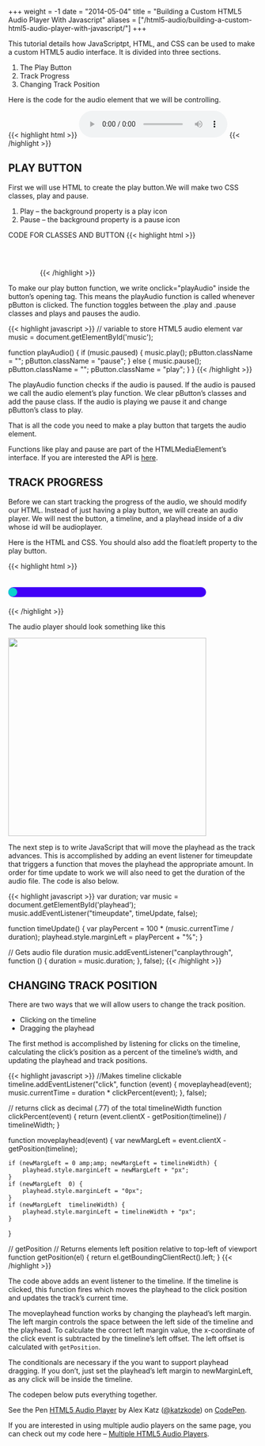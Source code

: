 +++
weight = -1
date = "2014-05-04"
title = "Building a Custom HTML5 Audio Player With Javascript"
aliases = ["/html5-audio/building-a-custom-html5-audio-player-with-javascript/"]
+++

This tutorial details how JavaScriptpt, HTML, and CSS can be used to make a custom HTML5 audio interface. It is divided into three sections.

1. The Play Button
2. Track Progress
3. Changing Track Position

Here is the code for the audio element that we will be controlling.

{{< highlight html >}}
<audio id="music" controls="controls">
  <source src="music/onlyidreamwithyou1.ogg" type="audio/ogg" />
  <source src="music/onlyidreamwithyou1.mp3" type="audio/mpeg" />
</audio>
{{< /highlight >}}

<!--more-->

## PLAY BUTTON
First we will use HTML to create the play button.We will make two CSS classes, play and pause.

1. Play – the background property is a play icon
2. Pause – the background property is a pause icon

CODE FOR CLASSES AND BUTTON
{{< highlight html >}}

<style>
#pButton{
	height:60px;
	width: 60px;
	border: none;
	background-size: 50% 50%;
	background-position: center;
}
.play{background: url('../images/play.png') no-repeat;}
.pause{background: url('../images/pause.png') no-repeat;}
</style>

<button id="pButton" class="play" onclick="playAudio()"></button>
{{< /highlight >}}

To make our play button function, we write onclick="playAudio" inside the button’s opening tag. This means the playAudio function is called whenever pButton is clicked. The function toggles between the .play and .pause classes and plays and pauses the audio.

{{< highlight javascript >}}
// variable to store HTML5 audio element
var music = document.getElementById('music');

function playAudio() {
	if (music.paused) {
		music.play();
		pButton.className = "";
		pButton.className = "pause";
	} else {
		music.pause();
		pButton.className = "";
		pButton.className = "play";
	}
}
{{< /highlight >}}

The playAudio function checks if the audio is paused. If the audio is paused we call the audio element’s play function. We clear pButton’s classes and add the pause class.
If the audio is playing we pause it and change pButton’s class to play.

That is all the code you need to make a play button that targets the audio element.

Functions like play and pause are part of the HTMLMediaElement’s interface. If you are interested the API is [here](https://developer.mozilla.org/en-US/docs/Web/API/HTMLMediaElement).

## TRACK PROGRESS

Before we can start tracking the progress of the audio, we should modify our HTML. Instead of just having a play button, we will create an audio player. We will nest the button, a timeline, and a playhead inside of a div whose id will be audioplayer.

Here is the HTML and CSS. You should also add the float:left property to the play button.

{{< highlight html >}}
<style>
#timeline{
	width: 400px;
	height: 20px;
	background: #4200f7;
	margin-top: 20px;
	float: left;
	border-radius: 15px;
}

#playhead{
	width: 18px;
	height: 18px;
	border-radius: 50%;
	margin-top: 1px;
	background: rgba(0, 255, 196, 0.82);
}
</style>

<div id="audioplayer">
	<button id="pButton" class="play" onclick="play()"></button>
	<div id="timeline">
		<div id="playhead"></div>
	</div>
</div>
{{< /highlight >}}

The audio player should look something like this

<img width="400" src="/img/building-a-custom-html5-audio-player-with-javascript/audioplayer.png">

The next step is to write JavaScript that will move the playhead as the track advances. This is accomplished by adding an event listener for timeupdate that triggers a function that moves the playhead the appropriate amount. In order for time update to work we will also need to get the duration of the audio file. The code is also below.

{{< highlight javascript >}}
var duration;
var music = document.getElementById('playhead');
music.addEventListener("timeupdate", timeUpdate, false);

function timeUpdate() {
	var playPercent = 100 * (music.currentTime / duration);
	playhead.style.marginLeft = playPercent + "%";
}

// Gets audio file duration
music.addEventListener("canplaythrough", function () {
	duration = music.duration;
}, false);
{{< /highlight >}}

## CHANGING TRACK POSITION

There are two ways that we will allow users to change the track position.

- Clicking on the timeline
- Dragging the playhead

The first method is accomplished by listening for clicks on the timeline, calculating the click’s position as a percent of the timeline’s width, and updating the playhead and track positions.

{{< highlight javascript >}}
//Makes timeline clickable
timeline.addEventListener("click", function (event) {
	moveplayhead(event);
	music.currentTime = duration * clickPercent(event);
}, false);

// returns click as decimal (.77) of the total timelineWidth
function clickPercent(event) {
    return (event.clientX - getPosition(timeline)) / timelineWidth;
}

function moveplayhead(event) {
    var newMargLeft = event.clientX - getPosition(timeline);

	if (newMargLeft = 0 amp;amp; newMargLeft = timelineWidth) {
		playhead.style.marginLeft = newMargLeft + "px";
	}
	if (newMargLeft  0) {
		playhead.style.marginLeft = "0px";
	}
	if (newMargLeft  timelineWidth) {
		playhead.style.marginLeft = timelineWidth + "px";
	}
}

// getPosition
// Returns elements left position relative to top-left of viewport
function getPosition(el) {
    return el.getBoundingClientRect().left;
}
{{< /highlight >}}

The code above adds an event listener to the timeline. If the timeline is clicked, this function fires which moves the playhead to the click position and updates the track’s current time.

The moveplayhead function works by changing the playhead’s left margin. The left margin controls the space between the left side of the timeline and the playhead. To calculate the correct left margin value, the x-coordinate of the click event is subtracted by the timeline’s left offset. The left offset is calculated with `getPosition`.

The conditionals are necessary if the you want to support playhead dragging. If you don’t, just set the playhead’s left margin to newMarginLeft, as any click will be inside the timeline.

The codepen below puts everything together.

<p data-height="300" data-theme-id="5580" data-slug-hash="Kfgix" data-default-tab="result" data-user="katzkode" data-embed-version="2" data-pen-title="HTML5 Audio Player" class="codepen">See the Pen <a href="http://codepen.io/katzkode/pen/Kfgix/">HTML5 Audio Player</a> by Alex Katz (<a href="http://codepen.io/katzkode">@katzkode</a>) on <a href="http://codepen.io">CodePen</a>.</p>
<script async src="https://production-assets.codepen.io/assets/embed/ei.js"></script>

If you are interested in using multiple audio players on the same page, you can check out my code here – <a href="/posts/multiple-html5-audio-players">Multiple HTML5 Audio Players</a>.
